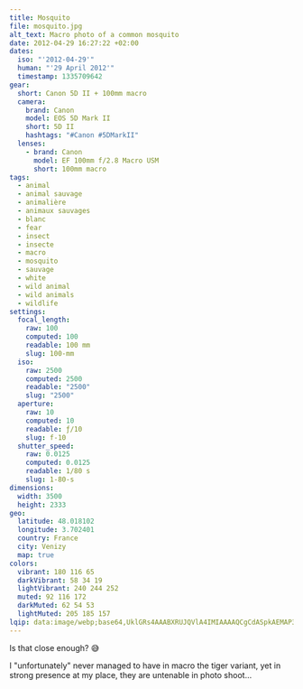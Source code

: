 ```yaml
---
title: Mosquito
file: mosquito.jpg
alt_text: Macro photo of a common mosquito
date: 2012-04-29 16:27:22 +02:00
dates:
  iso: "'2012-04-29'"
  human: "'29 April 2012'"
  timestamp: 1335709642
gear:
  short: Canon 5D II + 100mm macro
  camera:
    brand: Canon
    model: EOS 5D Mark II
    short: 5D II
    hashtags: "#Canon #5DMarkII"
  lenses:
    - brand: Canon
      model: EF 100mm f/2.8 Macro USM
      short: 100mm macro
tags:
  - animal
  - animal sauvage
  - animalière
  - animaux sauvages
  - blanc
  - fear
  - insect
  - insecte
  - macro
  - mosquito
  - sauvage
  - white
  - wild animal
  - wild animals
  - wildlife
settings:
  focal_length:
    raw: 100
    computed: 100
    readable: 100 mm
    slug: 100-mm
  iso:
    raw: 2500
    computed: 2500
    readable: "2500"
    slug: "2500"
  aperture:
    raw: 10
    computed: 10
    readable: ƒ/10
    slug: f-10
  shutter_speed:
    raw: 0.0125
    computed: 0.0125
    readable: 1/80 s
    slug: 1-80-s
dimensions:
  width: 3500
  height: 2333
geo:
  latitude: 48.018102
  longitude: 3.702401
  country: France
  city: Venizy
  map: true
colors:
  vibrant: 180 116 65
  darkVibrant: 58 34 19
  lightVibrant: 240 244 252
  muted: 92 116 172
  darkMuted: 62 54 53
  lightMuted: 205 185 157
lqip: data:image/webp;base64,UklGRs4AAABXRUJQVlA4IMIAAAAQCgCdASpkAEMAP3Gwzl+0raolqhXZApAuCWcAAI+/opsgnhrVEU3Vd8whFkiJD5cFqP/7eFUZ+0CW/fWUJtlpsnHyavoCyhAotkaRpRfQjfpWAemQr+KJwAD+7xAAEXDUZFNMwke4qgQjpy/sVXVHgv2esI9wEyeDJGwMRTBA/c5vKQkpSG3Cf7XGaqitURoctx3tZU4y2hP25OsnPBsqpYe+78Chn7z2nIKJVMwgV972QNnZitq67GjAuSagAAAAAA==
---
```


Is that close enough? 😅

I "unfortunately" never managed to have in macro the tiger variant, yet in strong presence at my place, they are untenable in photo shoot...
